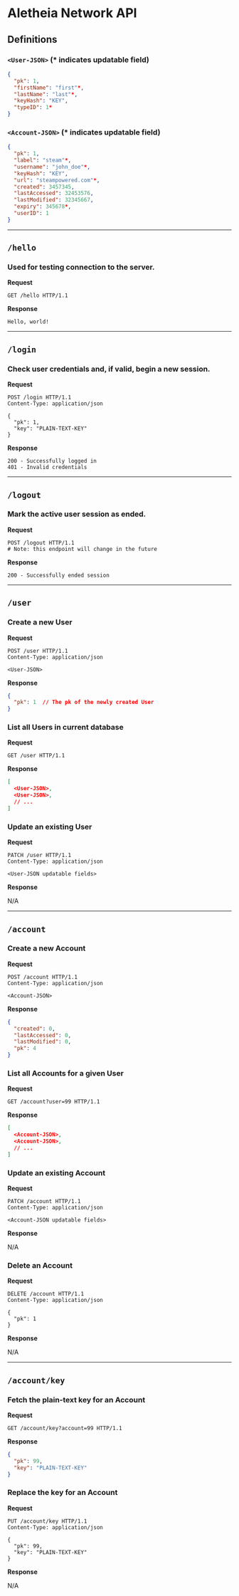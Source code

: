 # Aletheia Network API

## Definitions

### `<User-JSON>` (* indicates updatable field)

```json
{
  "pk": 1,
  "firstName": "first"*,
  "lastName": "last"*,
  "keyHash": "KEY",
  "typeID": 1*
}
```

### `<Account-JSON>` (* indicates updatable field)

```json
{
  "pk": 1,
  "label": "steam"*,
  "username": "john_doe"*,
  "keyHash": "KEY",
  "url": "steampowered.com"*,
  "created": 3457345,
  "lastAccessed": 32453576,
  "lastModified": 32345667,
  "expiry": 345678*,
  "userID": 1
}
```
---

## `/hello`

### Used for testing connection to the server.

**Request**

```http request
GET /hello HTTP/1.1
```

**Response**

```text
Hello, world!
```

---

## `/login`

### Check user credentials and, if valid, begin a new session.

**Request**

```http request
POST /login HTTP/1.1
Content-Type: application/json

{
  "pk": 1,
  "key": "PLAIN-TEXT-KEY"
}
```

**Response**

```text
200 - Successfully logged in
401 - Invalid credentials
```

---

## `/logout`

### Mark the active user session as ended.

**Request**

```http request
POST /logout HTTP/1.1
# Note: this endpoint will change in the future
```

**Response**

```text
200 - Successfully ended session
```

---

## `/user`

### Create a new User

**Request**

```http request
POST /user HTTP/1.1
Content-Type: application/json

<User-JSON>
```

**Response**

```json
{
  "pk": 1  // The pk of the newly created User
}
```

### List all Users in current database

**Request**

```http request
GET /user HTTP/1.1
```

**Response**

```json
[
  <User-JSON>,
  <User-JSON>,
  // ...
]
```

### Update an existing User

**Request**

```http request
PATCH /user HTTP/1.1
Content-Type: application/json

<User-JSON updatable fields>
```

**Response**

N/A

---

## `/account`

### Create a new Account

**Request**

```http request
POST /account HTTP/1.1
Content-Type: application/json

<Account-JSON>
```

**Response**

```json
{
  "created": 0,
  "lastAccessed": 0,
  "lastModified": 0,
  "pk": 4
}
```

### List all Accounts for a given User

**Request**

```http request
GET /account?user=99 HTTP/1.1
```

**Response**

```json
[
  <Account-JSON>,
  <Account-JSON>,
  // ...
]
```

### Update an existing Account

**Request**

```http request
PATCH /account HTTP/1.1
Content-Type: application/json

<Account-JSON updatable fields>
```

**Response**

N/A

### Delete an Account

**Request**

```http request
DELETE /account HTTP/1.1
Content-Type: application/json

{
  "pk": 1
}
```

**Response**

N/A

---

## `/account/key`

### Fetch the plain-text key for an Account

**Request**

```http request
GET /account/key?account=99 HTTP/1.1
```

**Response**

```json
{
  "pk": 99,
  "key": "PLAIN-TEXT-KEY"
}
```

### Replace the key for an Account

**Request**

```http request
PUT /account/key HTTP/1.1
Content-Type: application/json

{
  "pk": 99,
  "key": "PLAIN-TEXT-KEY"
}
```

**Response**

N/A
